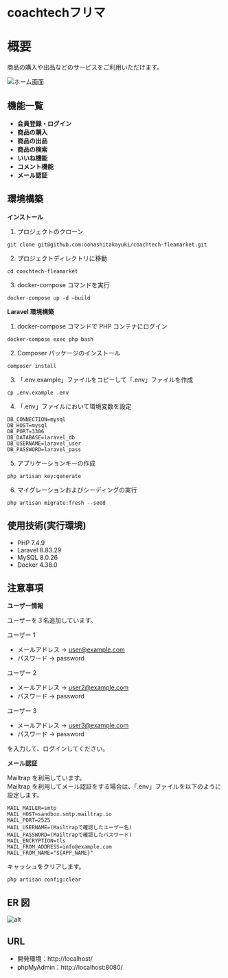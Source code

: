 # coachtechフリマ

# 概要

商品の購入や出品などのサービスをご利用いただけます。

![ホーム画面](https://github.com/user-attachments/assets/76be450e-bc95-4034-ba12-fa27bab8ae8c)

## 機能一覧

- **会員登録・ログイン**
- **商品の購入**
- **商品の出品**
- **商品の検索**
- **いいね機能**
- **コメント機能**
- **メール認証**

## 環境構築

**インストール**

1. プロジェクトのクローン

```
git clone git@github.com:oohashitakayuki/coachtech-fleamarket.git
```

2. プロジェクトディレクトリに移動

```
cd coachtech-fleamarket
```

3. docker-compose コマンドを実行

```
docker-compose up -d —build
```

**Laravel 環境構築**

1. docker-compose コマンドで PHP コンテナにログイン

```
docker-compose exec php bash
```

2. Composer パッケージのインストール

```
composer install
```

3. 「.env.example」ファイルをコピーして「.env」ファイルを作成

```
cp .env.example .env
```

4. 「.env」ファイルにおいて環境変数を設定

```
DB_CONNECTION=mysql
DB_HOST=mysql
DB_PORT=3306
DB_DATABASE=laravel_db
DB_USERNAME=laravel_user
DB_PASSWORD=laravel_pass
```

5. アプリケーションキーの作成

```
php artisan key:generate
```

6. マイグレーションおよびシーディングの実行

```
php artisan migrate:fresh --seed
```

## 使用技術(実行環境)

- PHP 7.4.9
- Laravel 8.83.29
- MySQL 8.0.26
- Docker 4.38.0

## 注意事項

**ユーザー情報**

ユーザーを３名追加しています。

ユーザー 1

- メールアドレス -> user@example.com
- パスワード -> password

ユーザー 2

- メールアドレス -> user2@example.com
- パスワード -> password

ユーザー 3

- メールアドレス -> user3@example.com
- パスワード -> password

を入力して、ログインしてください。

**メール認証**

Mailtrap を利用しています。  
Mailtrap を利用してメール認証をする場合は、「.env」ファイルを以下のように設定します。

```
MAIL_MAILER=smtp
MAIL_HOST=sandbox.smtp.mailtrap.io
MAIL_PORT=2525
MAIL_USERNAME=(Mailtrapで確認したユーザー名)
MAIL_PASSWORD=(Mailtrapで確認したパスワード)
MAIL_ENCRYPTION=tls
MAIL_FROM_ADDRESS=info@example.com
MAIL_FROM_NAME="${APP_NAME}"
```

キャッシュをクリアします。

```
php artisan config:clear
```

## ER 図

![alt](https://github.com/user-attachments/assets/6a0f2c6e-bbe3-4821-b708-b8382886244f)

## URL

- 開発環境：http://localhost/
- phpMyAdmin：http://localhost:8080/
